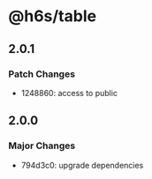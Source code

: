 # @h6s/table

## 2.0.1

### Patch Changes

- 1248860: access to public

## 2.0.0

### Major Changes

- 794d3c0: upgrade dependencies
